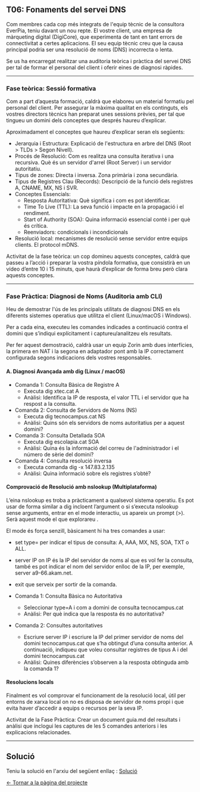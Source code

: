 ## T06: Fonaments del servei DNS

Com membres cada cop més integrats de l'equip tècnic de la consultora EverPia, teniu davant un nou repte. El vostre client, una empresa de màrqueting digital (DigiCore), que experimenta de tant en tant errors de connectivitat a certes aplicacions. El seu equip tècnic creu que la causa principal podria ser una resolució de noms (DNS) incorrecta o lenta.

Se us ha encarregat realitzar una auditoria teòrica i pràctica del servei DNS per tal de formar el personal del client i oferir eines de diagnosi ràpides.

--- 

### Fase teòrica: Sessió formativa
Com a part d’aquesta formació, caldrà que elaboreu un material formatiu pel personal del client. Per assegurar la màxima qualitat en els continguts, els vostres directors tècnics han preparat unes sessions prèvies, per tal que tingueu un domini dels conceptes que després haureu d’explicar.

Aproximadament el conceptes que haureu d’explicar seran els següents:

- Jerarquia i Estructura: Explicació de l'estructura en arbre del DNS (Root > TLDs > Segon Nivell).
- Procés de Resolució: Com es realitza una consulta iterativa i una recursiva. Què és un servidor d'arrel (Root Server) i un servidor autoritatiu.
- Tipus de zones: Directa i inversa. Zona primària i zona secundària.
- Tipus de Registres Clau (Records): Descripció de la funció dels registres A, CNAME, MX, NS i SVR.
- Conceptes Essencials:
  - Resposta Autoritativa: Què significa i com es pot identificar.
  - Time To Live (TTL): La seva funció i impacte en la propagació i el rendiment.
  - Start of Authority (SOA): Quina informació essencial conté i per què és crítica.
  - Reenviadors: condicionals i incondicionals
- Resolució local: mecanismes de resolució sense servidor entre equips clients. El protocol mDNS.

Activitat de la fase teòrica: un cop domineu aquests conceptes, caldrà que passeu a l’acció i preparar la vostra píndola formativa, que consistirà en un vídeo d’entre 10 i 15 minuts, que haurà d’explicar de forma breu però clara aquests conceptes.

---

### Fase Pràctica: Diagnosi de Noms (Auditoria amb CLI)

Heu de demostrar l'ús de les principals utilitats de diagnosi DNS en els diferents sistemes operatius que utilitza el client (Linux/macOS i Windows).

Per a cada eina, executeu les comandes indicades a continuació contra el domini que s’indiqui explícitament i captureu/analitzeu els resultats.

Per fer aquest demostració, caldrà usar un equip Zorin amb dues interfícies, la primera en NAT i la segona en adaptador pont amb la IP correctament configurada segons indicacions dels vostres responsables.

#### A. Diagnosi Avançada amb dig (Linux / macOS)
- Comanda 1: Consulta Bàsica de Registre A
  - Executa dig xtec.cat A
  - Anàlisi: Identifica la IP de resposta, el valor TTL i el servidor que ha respost a la consulta.
- Comanda 2: Consulta de Servidors de Noms (NS)
  - Executa dig tecnocampus.cat NS
  - Anàlisi: Quins són els servidors de noms autoritatius per a aquest domini?
- Comanda 3: Consulta Detallada SOA
  - Executa dig escolapia.cat SOA
  - Anàlisi: Quina és la informació del correu de l'administrador i el número de sèrie del domini?
- Comanda 4: Consulta resolució inversa
  - Executa comanda dig -x 147.83.2.135
  - Anàlisi: Quina informació sobre els registres s’obté?

#### Comprovació de Resolució amb nslookup (Multiplataforma)
L’eina nslookup es troba a pràcticament a qualsevol sistema operatiu. Es pot usar de forma similar a dig incloent l’argument o si s’executa nslookup sense arguments, entrar en el mode interactiu, us apareix un prompt (>). Serà aquest mode el que explorareu . 

El mode és força senzill, bàsicament hi ha tres comandes a usar:
- set type= per indicar el tipus de consulta: A, AAA, MX, NS, SOA, TXT o ALL.
- server IP on IP és la IP del servidor de noms al que es vol fer la consulta, també es pot indicar el nom del servidor enlloc de la IP, per exemple, server a9-66.akam.net.
- exit que serveix per sortir de la comanda.


- Comanda 1: Consulta Bàsica no Autoritativa
  - Seleccionar type=A i com a domini de consulta tecnocampus.cat
  - Anàlisi: Per què indica que la resposta és no autoritativa?
- Comanda 2: Consultes autoritatives
  - Escriure server IP i escriure la IP del primer servidor de noms del domini tecnocampus.cat que s’ha obtingut d’una    consulta anterior. A continuació, indiqueu que voleu consultar registres de tipus A i del domini tecnocampus.cat
  - Anàlisi: Quines diferències s’observen a la resposta obtinguda amb la comanda 1?
 

#### Resolucions locals
Finalment es vol comprovar el funcionament de la resolució local, útil per entorns de xarxa local on no es disposa de servidor de noms propi i que evita haver d’accedir a equips o recursos per la seva IP.

Activitat de la Fase Pràctica: Crear un document guia.md del resultats i anàlisi que inclogui les captures de les 5 comandes anteriors i les explicacions relacionades.

---

## Solució

Teniu la solució en l'arxiu del següent enllaç : [Solució](solucio.md)
  
[← Tornar a la pàgina del projecte](../README.md)
